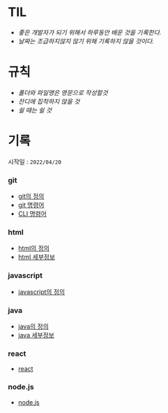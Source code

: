 # TIL
* _좋은 개발자가 되기 위해서 하루동안 배운 것을 기록한다._
* _날짜는 조급하지않지 않기 위해 기록하지 않을 것이다._
# 규칙
* _폴더와 파일명은 영문으로 작성할것_
* _잔디에 집착하지 않을 것_
* _쉴 때는 쉴 것_
# 기록
시작일 : `2022/04/20`
### git
* [git의 정의](git/git.md)
* [git 명령어](git/gitcode.md)
* [CLI 명령어](git/CLIcode.md)
### html
* [html의 정의](html/html.md)
* [html 세부정보](html/htmlcode.md)
### javascript
* [javascript의 정의](javascript/javascript.md)
### java
* [java의 정의](java/java.md)
* [java 세부정보](java/javacode.md)
### react
* [react](react/react.md)
### node.js
* [node.js](node.js/node.js.md)